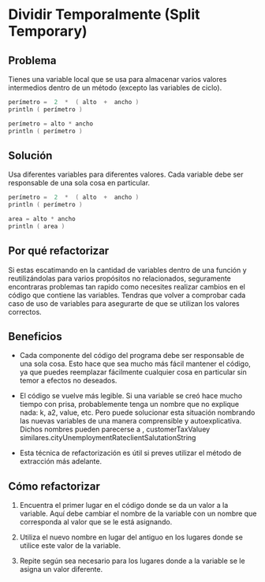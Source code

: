 # Dividir Temporalmente (Split Temporary)

## Problema

Tienes una variable local que se usa para almacenar varios valores intermedios dentro de un método (excepto las variables de ciclo).

```Kotlin
perímetro =  2  *  ( alto  +  ancho )
println ( perímetro )

perímetro = alto * ancho
println ( perímetro )
```

## Solución

Usa diferentes variables para diferentes valores. Cada variable debe ser responsable de una sola cosa en particular.

```Kotlin
perímetro =  2  *  ( alto  +  ancho )
println ( perímetro )

area = alto * ancho
println ( area ) 
```

## Por qué refactorizar

Si estas escatimando en la cantidad de variables dentro de una función y reutilizándolas para varios propósitos no relacionados, seguramente encontraras problemas tan rapido como necesites realizar cambios en el código que contiene las variables.
Tendras que volver a comprobar cada caso de uso de variables para asegurarte de que se utilizan los valores correctos.

## Beneficios

- Cada componente del código del programa debe ser responsable de una sola cosa. Esto hace que sea mucho más fácil mantener el código, ya que puedes reemplazar fácilmente cualquier cosa en particular sin temor a efectos no deseados.

- El código se vuelve más legible. Si una variable se creó hace mucho tiempo con prisa, probablemente tenga un nombre que no explique nada: k, a2, value, etc. Pero puede solucionar esta situación nombrando las nuevas variables de una manera comprensible y autoexplicativa. Dichos nombres pueden parecerse a , customerTaxValuey similares.cityUnemploymentRateclientSalutationString

- Esta técnica de refactorización es útil si preves utilizar el método de extracción más adelante.

## Cómo refactorizar

1. Encuentra el primer lugar en el código donde se da un valor a la variable. Aquí debe cambiar el nombre de la variable con un nombre que corresponda al valor que se le está asignando.

2. Utiliza el nuevo nombre en lugar del antiguo en los lugares donde se utilice este valor de la variable.

3. Repite según sea necesario para los lugares donde a la variable se le asigna un valor diferente.
